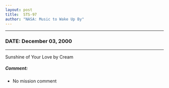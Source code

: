 ```yaml
---
layout: post
title:  STS-97
author: "NASA: Music to Wake Up By"
---
```


----
### DATE: December 03, 2000
----
Sunshine of Your Love by Cream

##### Comment:
* No mission comment
